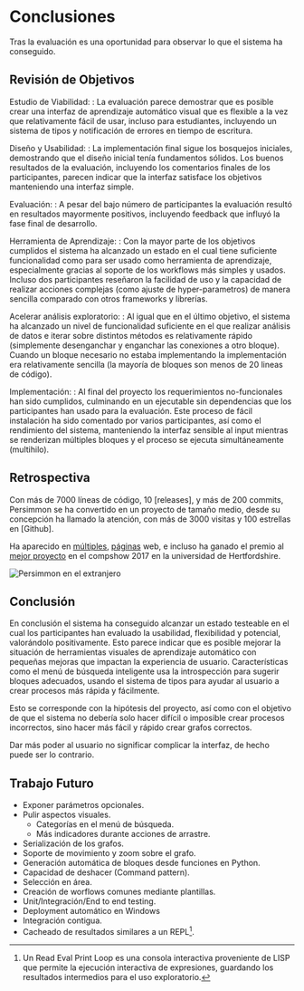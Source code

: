 Conclusiones
============

Tras la evaluación es una oportunidad para observar lo que el sistema ha conseguido.


Revisión de Objetivos
---------------------
Estudio de Viabilidad:
:   La evaluación parece demostrar que es posible crear una interfaz de
    aprendizaje automático visual que es flexible a la vez que relativamente
    fácil de usar, incluso para estudiantes, incluyendo un sistema de tipos y
    notificación de errores en tiempo de escritura.

Diseño y Usabilidad:
:   La implementación final sigue los bosquejos iniciales, demostrando que el
    diseño inicial tenía fundamentos sólidos.
    Los buenos resultados de la evaluación, incluyendo los comentarios finales
    de los participantes, parecen indicar que la interfaz satisface los
    objetivos manteniendo una interfaz simple.

Evaluación:
:   A pesar del bajo número de participantes la evaluación resultó en
    resultados mayormente positivos, incluyendo feedback que influyó la fase
    final de desarrollo.

Herramienta de Aprendizaje:
:   Con la mayor parte de los objetivos cumplidos el sistema ha alcanzado un
    estado en el cual tiene suficiente funcionalidad como para ser usado
    como herramienta de aprendizaje, especialmente gracias al soporte de los
    workflows más simples y usados. Incluso dos participantes reseñaron la
    facilidad de uso y la capacidad de realizar acciones complejas (como
    ajuste de hyper-parametros) de manera sencilla comparado con otros
    frameworks y librerías.

Acelerar análisis exploratorio:
:   Al igual que en el último objetivo, el sistema ha alcanzado un nivel de
    funcionalidad suficiente en el que realizar análisis de datos e iterar
    sobre distintos métodos es relativamente rápido (simplemente desenganchar
    y enganchar las conexiones a otro bloque).
    Cuando un bloque necesario no estaba implementando la implementación
    era relativamente sencilla (la mayoría de bloques son menos de 20 lineas
    de código).

Implementación:
:   Al final del proyecto los requerimientos no-funcionales han sido cumplidos,
    culminando en un ejecutable sin dependencias que los participantes han
    usado para la evaluación.
    Este proceso de fácil instalación ha sido comentado por varios
    participantes, así como el rendimiento del sistema, manteniendo la
    interfaz sensible al input mientras se renderizan múltiples bloques y
    el proceso se ejecuta simultáneamente (multihilo).

Retrospectiva
-------------
Con más de 7000 líneas de código, 10 [releases], y más de 200 commits,
Persimmon se ha convertido en un proyecto de tamaño medio, desde su concepción
ha llamado la atención, con más de 3000 visitas y 100 estrellas en [Github].

Ha aparecido en [múltiples], [páginas] web, e incluso ha ganado el premio al
[mejor proyecto] en el compshow 2017 en la universidad de Hertfordshire.

![Persimmon en el extranjero](images/china.png)


Conclusión
----------
En conclusión el sistema ha conseguido alcanzar un estado testeable en el
cual los participantes han evaluado la usabilidad, flexibilidad y potencial,
valorándolo positivamente.
Esto parece indicar que es posible mejorar la situación de herramientas
visuales de aprendizaje automático con pequeñas mejoras que impactan la
experiencia de usuario.
Características como el menú de búsqueda inteligente usa la introspección
para sugerir bloques adecuados, usando el sistema de tipos para ayudar al
usuario a crear procesos más rápida y fácilmente.

Esto se corresponde con la hipótesis del proyecto, así como con el objetivo
de que el sistema no debería solo hacer difícil o imposible crear procesos
incorrectos, sino hacer más fácil y rápido crear grafos correctos.

Dar más poder al usuario no significar complicar la interfaz, de hecho puede
ser lo contrario.

Trabajo Futuro
--------------
* Exponer parámetros opcionales.
* Pulir aspectos visuales.
    - Categorías en el menú de búsqueda.
    - Más indicadores durante acciones de arrastre.
* Serialización de los grafos.
* Soporte de movimiento y zoom sobre el grafo.
* Generación automática de bloques desde funciones en Python.
* Capacidad de deshacer (Command pattern).
* Selección en área.
* Creación de worflows comunes mediante plantillas.
* Unit/Integración/End to end testing.
* Deployment automático en Windows
* Integración contigua.
* Cacheado de resultados similares a un REPL[^REPLE].

[múltiples]: http://mailchi.mp/pythonweekly/python-weekly-issue-295
[páginas]: http://forum.ai100.com.cn/blog/thread/ml-2017-05-10/
[mejor proyecto]: https://twitter.com/HertfordshireCS/status/857266574356598785

[^REPLE]: Un Read Eval Print Loop es una consola interactiva proveniente de
    LISP que permite la ejecución interactiva de expresiones, guardando los
    resultados intermedios para el uso exploratorio.
